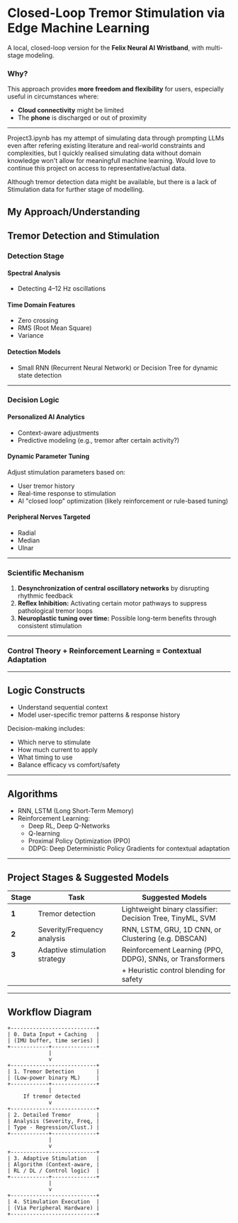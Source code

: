 # Closed-Loop Tremor Stimulation via Edge Machine Learning

A local, closed-loop version for the **Felix Neural AI Wristband**, with multi-stage modeling.

### Why?
This approach provides **more freedom and flexibility** for users, especially useful in circumstances where:
- **Cloud connectivity** might be limited
- The **phone** is discharged or out of proximity

---

 Project3.ipynb has my attempt of simulating data through prompting LLMs even after refering existing literature and real-world constraints and complexities, but I quickly realised simulating data without domain knowledge won't allow for meaningfull machine learning. Would love to continue this project on access to representative/actual data.

 Although tremor detection data might be available, but there is a lack of Stimulation data for further stage of modelling.

## My Approach/Understanding
## Tremor Detection and Stimulation

### Detection Stage

#### Spectral Analysis
- Detecting 4–12 Hz oscillations

#### Time Domain Features
- Zero crossing
- RMS (Root Mean Square)
- Variance

#### Detection Models
- Small RNN (Recurrent Neural Network) or Decision Tree for dynamic state detection

---

### Decision Logic

#### Personalized AI Analytics
- Context-aware adjustments
- Predictive modeling (e.g., tremor after certain activity?)

#### Dynamic Parameter Tuning
Adjust stimulation parameters based on:
- User tremor history
- Real-time response to stimulation
- AI "closed loop" optimization (likely reinforcement or rule-based tuning)

#### Peripheral Nerves Targeted
- Radial
- Median
- Ulnar

---

### Scientific Mechanism

1. **Desynchronization of central oscillatory networks** by disrupting rhythmic feedback
2. **Reflex Inhibition:** Activating certain motor pathways to suppress pathological tremor loops
3. **Neuroplastic tuning over time:** Possible long-term benefits through consistent stimulation

---

### Control Theory + Reinforcement Learning = Contextual Adaptation

---

## Logic Constructs

- Understand sequential context
- Model user-specific tremor patterns & response history

Decision-making includes:
- Which nerve to stimulate
- How much current to apply
- What timing to use
- Balance efficacy vs comfort/safety

---

## Algorithms

- RNN, LSTM (Long Short-Term Memory)
- Reinforcement Learning:
  - Deep RL, Deep Q-Networks
  - Q-learning
  - Proximal Policy Optimization (PPO)
  - DDPG: Deep Deterministic Policy Gradients for contextual adaptation

---

## Project Stages & Suggested Models

| **Stage** | **Task**                        | **Suggested Models**                                          |
| --------- | ------------------------------- | ------------------------------------------------------------ |
| **1**     | Tremor detection                 | Lightweight binary classifier: Decision Tree, TinyML, SVM    |
| **2**     | Severity/Frequency analysis     | RNN, LSTM, GRU, 1D CNN, or Clustering (e.g. DBSCAN)          |
| **3**     | Adaptive stimulation strategy   | Reinforcement Learning (PPO, DDPG), SNNs, or Transformers    |
|           |                                 | + Heuristic control blending for safety                      |

---

## Workflow Diagram

```plaintext
+---------------------------+
| 0. Data Input + Caching   |
| (IMU buffer, time series) |
+------------+--------------+
             |
             v
+---------------------------+
| 1. Tremor Detection       |
| (Low-power binary ML)     |
+------------+--------------+
             |
     If tremor detected
             v
+---------------------------+
| 2. Detailed Tremor        |
| Analysis (Severity, Freq, |
| Type - Regression/Clust.) |
+------------+--------------+
             |
             v
+---------------------------+
| 3. Adaptive Stimulation   |
| Algorithm (Context-aware, |
| RL / DL / Control logic)  |
+------------+--------------+
             |
             v
+---------------------------+
| 4. Stimulation Execution  |
| (Via Peripheral Hardware) |
+---------------------------+
